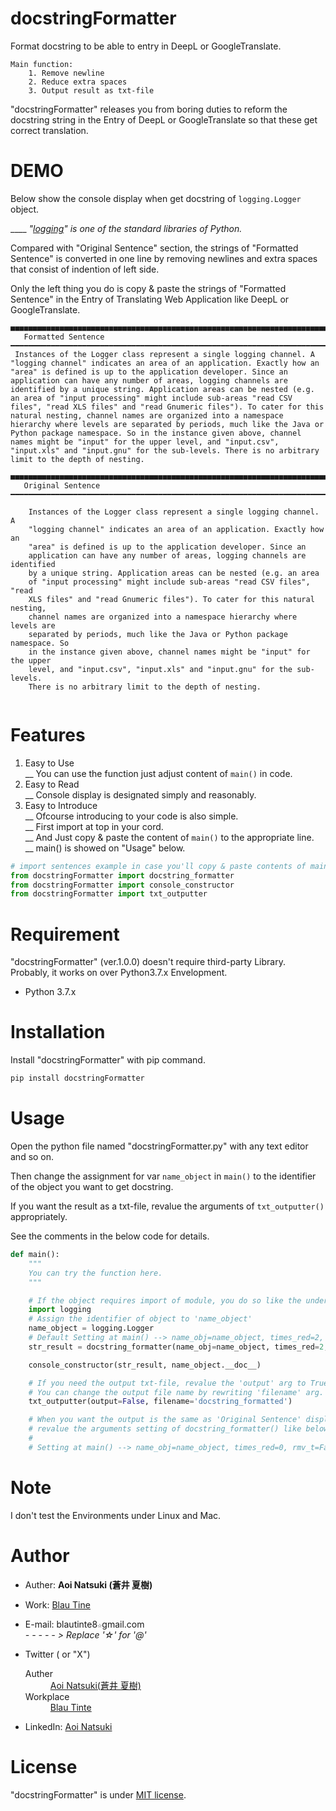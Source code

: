 # docstringFormatter

Format docstring to be able to entry in DeepL or GoogleTranslate.

    Main function:
        1. Remove newline
        2. Reduce extra spaces
        3. Output result as txt-file

"docstringFormatter" releases you from boring duties to reform the docstring string in the Entry of DeepL or GoogleTranslate so that these get  correct translation.

# DEMO
Below show the console display when get docstring of `logging.Logger` object.  

____ _"[logging](https://docs.python.org/3/library/logging.html)" is one of the standard libraries of Python._  

Compared with "Original Sentence" section,  the strings of "Formatted Sentence"  is converted in one line by removing newlines and extra spaces that consist of indention of left side.  

Only the left thing you do is copy & paste the strings of "Formatted Sentence" in the Entry of Translating Web Application like DeepL or GoogleTranslate.  

```
■■■■■■■■■■■■■■■■■■■■■■■■■■■■■■■■■■■■■■■■■■■■■■■■■■■■■■■■■■■■■■■■■■■■■■■■■■■■■■■■■■■■■■■■■■■■■■■■■■■■■■■■■■■■■■■■■■■■■■■■
   Formatted Sentence   
━━━━━━━━━━━━━━━━━━━━━━━━━━━━━━━━━━━━━━━━━━━━━━━━━━━━━━━━━━━━━━━━━━━━━━━━━━━━━━━━━━━━━━━━━━━━━━━━━━━━━━━━━━━━━━━━━━━━━━━━
 Instances of the Logger class represent a single logging channel. A "logging channel" indicates an area of an application. Exactly how an "area" is defined is up to the application developer. Since an application can have any number of areas, logging channels are identified by a unique string. Application areas can be nested (e.g. an area of "input processing" might include sub-areas "read CSV files", "read XLS files" and "read Gnumeric files"). To cater for this natural nesting, channel names are organized into a namespace hierarchy where levels are separated by periods, much like the Java or Python package namespace. So in the instance given above, channel names might be "input" for the upper level, and "input.csv", "input.xls" and "input.gnu" for the sub-levels. There is no arbitrary limit to the depth of nesting. 

■■■■■■■■■■■■■■■■■■■■■■■■■■■■■■■■■■■■■■■■■■■■■■■■■■■■■■■■■■■■■■■■■■■■■■■■■■■■■■■■■■■■■■■■■■■■■■■■■■■■■■■■■■■■■■■■■■■■■■■■
   Original Sentence   
━━━━━━━━━━━━━━━━━━━━━━━━━━━━━━━━━━━━━━━━━━━━━━━━━━━━━━━━━━━━━━━━━━━━━━━━━━━━━━━━━━━━━━━━━━━━━━━━━━━━━━━━━━━━━━━━━━━━━━━━

    Instances of the Logger class represent a single logging channel. A
    "logging channel" indicates an area of an application. Exactly how an
    "area" is defined is up to the application developer. Since an
    application can have any number of areas, logging channels are identified
    by a unique string. Application areas can be nested (e.g. an area
    of "input processing" might include sub-areas "read CSV files", "read
    XLS files" and "read Gnumeric files"). To cater for this natural nesting,
    channel names are organized into a namespace hierarchy where levels are
    separated by periods, much like the Java or Python package namespace. So
    in the instance given above, channel names might be "input" for the upper
    level, and "input.csv", "input.xls" and "input.gnu" for the sub-levels.
    There is no arbitrary limit to the depth of nesting.
    
```
 
# Features
1. Easy to Use  
__ You can use the function just adjust content of `main()` in code.
2. Easy to Read  
__ Console display is designated simply and reasonably.
3. Easy to Introduce  
__ Ofcourse introducing to your code is also simple.  
__ First import at top in your cord.  
__ And Just copy & paste the content of `main()` to the appropriate line.  
__ main() is showed on "Usage" below.
```python
# import sentences example in case you'll copy & paste contents of main()
from docstringFormatter import docstring_formatter
from docstringFormatter import console_constructor
from docstringFormatter import txt_outputter
```
  

# Requirement
 
"docstringFormatter" (ver.1.0.0) doesn't require third-party Library.
Probably, it works on over Python3.7.x Envelopment.

* Python 3.7.x
 
# Installation
 
Install "docstringFormatter" with pip command.
 
```bash
pip install docstringFormatter
```
 
# Usage
 
Open the python file named "docstringFormatter.py" with any text editor and so on.  

Then change the assignment for var `name_object` in `main()` to the identifier of the object you want to get docstring.  

If you want the result as a txt-file, revalue the arguments of `txt_outputter()` appropriately.  

See the comments in the below code for details.

```python
def main():
    """
    You can try the function here.
    """

    # If the object requires import of module, you do so like the under example 'logging'
    import logging
    # Assign the identifier of object to 'name_object'
    name_object = logging.Logger
    # Default Setting at main() --> name_obj=name_object, times_red=2, rmv_t=True, rmv_n=True
    str_result = docstring_formatter(name_obj=name_object, times_red=2, rmv_t=True, rmv_n=True)

    console_constructor(str_result, name_object.__doc__)

    # If you need the output txt-file, revalue the 'output' arg to True.
    # You can change the output file name by rewriting 'filename' arg.
    txt_outputter(output=False, filename='docstring_formatted')

    # When you want the output is the same as 'Original Sentence' displayed on console,
    # revalue the arguments setting of docstring_formatter() like below.
    #
    # Setting at main() --> name_obj=name_object, times_red=0, rmv_t=False, rmv_n=False

```
 
# Note
 
I don't test the Environments under Linux and Mac.
 
# Author

* Auther: **Aoi Natsuki (蒼井 夏樹)**
* Work: [Blau Tine](https://sites.google.com/view/blau-tinte)
* E-mail: blautinte8`☆`gmail.com  
_- - - - - > Replace '☆' for '@'_
        

* Twitter ( or "X")
    <dl>
    <dt>Auther</dt>
     <dd><a href="https://twitter.com/Aoi_NatsuSolar">Aoi Natsuki(蒼井 夏樹)</a></dd>
     <dt>Workplace</dt>
     <dd><a href="https://twitter.com/BlauTinte">Blau Tinte</a></dd>
    </dl> 
* LinkedIn: [Aoi Natsuki](https://www.linkedin.com/in/aoi-natsuki)
 
# License

 
"docstringFormatter" is under [MIT license](https://opensource.org/license/mit).
